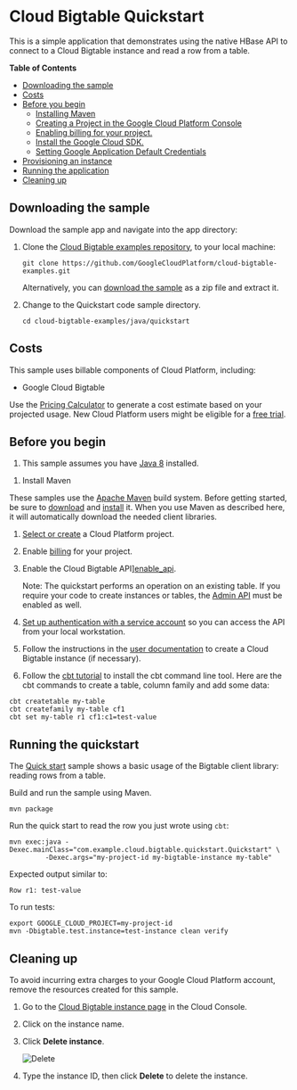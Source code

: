 # Cloud Bigtable Quickstart

This is a simple application that demonstrates using the native HBase API
to connect to a Cloud Bigtable instance and read a row from a table.


<!-- START doctoc generated TOC please keep comment here to allow auto update -->
<!-- DON'T EDIT THIS SECTION, INSTEAD RE-RUN doctoc TO UPDATE -->

**Table of Contents**

- [Downloading the sample](#downloading-the-sample)
- [Costs](#costs)
- [Before you begin](#before-you-begin)
  - [Installing Maven](#installing-maven)
  - [Creating a Project in the Google Cloud Platform Console](#creating-a-project-in-the-google-cloud-platform-console)
  - [Enabling billing for your project.](#enabling-billing-for-your-project)
  - [Install the Google Cloud SDK.](#install-the-google-cloud-sdk)
  - [Setting Google Application Default Credentials](#setting-google-application-default-credentials)
- [Provisioning an instance](#provisioning-an-instance)
- [Running the application](#running-the-application)
- [Cleaning up](#cleaning-up)

<!-- END doctoc generated TOC please keep comment here to allow auto update -->


## Downloading the sample

Download the sample app and navigate into the app directory:

1.  Clone the [Cloud Bigtable examples repository][github-repo], to your local
    machine:

        git clone https://github.com/GoogleCloudPlatform/cloud-bigtable-examples.git

    Alternatively, you can [download the sample][github-zip] as a zip file and
    extract it.

2.  Change to the Quickstart code sample directory.

        cd cloud-bigtable-examples/java/quickstart

[github-repo]: https://github.com/GoogleCloudPlatform/cloud-bigtable-examples
[github-zip]: https://github.com/GoogleCloudPlatform/cloud-bigtable-examples/archive/master.zip


## Costs

This sample uses billable components of Cloud Platform, including:

+   Google Cloud Bigtable

Use the [Pricing Calculator][bigtable-pricing] to generate a cost estimate
based on your projected usage.  New Cloud Platform users might be eligible for
a [free trial][free-trial].

[bigtable-pricing]: https://cloud.google.com/products/calculator/#id=1eb47664-13a2-4be1-9d16-6722902a7572
[free-trial]: https://cloud.google.com/free-trial


## Before you begin

1. This sample assumes you have [Java 8][java8] installed.

[java8]: http://www.oracle.com/technetwork/java/javase/downloads/

1. Install Maven

These samples use the [Apache Maven][maven] build system. Before getting
started, be sure to [download][maven-download] and [install][maven-install] it.
When you use Maven as described here, it will automatically download the needed
client libraries.

[maven]: https://maven.apache.org
[maven-download]: https://maven.apache.org/download.cgi
[maven-install]: https://maven.apache.org/install.html

1. [Select or create][projects] a Cloud Platform project.

1. Enable [billing][billing] for your project.

1. Enable the Cloud Bigtable API][enable_api].

    Note: The quickstart performs an operation on an existing table.
    If you require your code to create instances or tables,
    the [Admin API](https://console.cloud.google.com/flows/enableapi?apiid=bigtableadmin.googleapis.com)
    must be enabled as well.

1. [Set up authentication with a service account][auth] so you can access the API from your local workstation.

1. Follow the instructions in the [user documentation](https://cloud.google.com/bigtable/docs/creating-instance) to
create a Cloud Bigtable instance (if necessary).

1. Follow the [cbt tutorial](https://cloud.google.com/bigtable/docs/quickstart-cbt) to install the
cbt command line tool.
Here are the cbt commands to create a table, column family and add some data:
```
cbt createtable my-table
cbt createfamily my-table cf1
cbt set my-table r1 cf1:c1=test-value
```

[projects]: https://console.cloud.google.com/project
[billing]: https://support.google.com/cloud/answer/6293499#enable-billing
[enable_api]: https://console.cloud.google.com/flows/enableapi?apiid=bigtable.googleapis.com
[auth]: https://cloud.google.com/docs/authentication/getting-started


## Running the quickstart

The [Quick start](src/main/java/com/example/bigtable/quickstart/Quickstart.java) sample shows a
basic usage of the Bigtable client library: reading rows from a table.

Build and run the sample using Maven.
```
mvn package
```

Run the quick start to read the row you just wrote using `cbt`:
```
mvn exec:java -Dexec.mainClass="com.example.cloud.bigtable.quickstart.Quickstart" \
         -Dexec.args="my-project-id my-bigtable-instance my-table"
```
Expected output similar to:
```
Row r1: test-value
```

To run tests:
```
export GOOGLE_CLOUD_PROJECT=my-project-id
mvn -Dbigtable.test.instance=test-instance clean verify
```

## Cleaning up

To avoid incurring extra charges to your Google Cloud Platform account, remove
the resources created for this sample.

1.  Go to the [Cloud Bigtable instance page](https://console.cloud.google.com/project/_/bigtable/instances) in the Cloud Console.

1.  Click on the instance name.

1.  Click **Delete instance**.

    ![Delete](https://cloud.google.com/bigtable/img/delete-quickstart-instance.png)

1. Type the instance ID, then click **Delete** to delete the instance.
